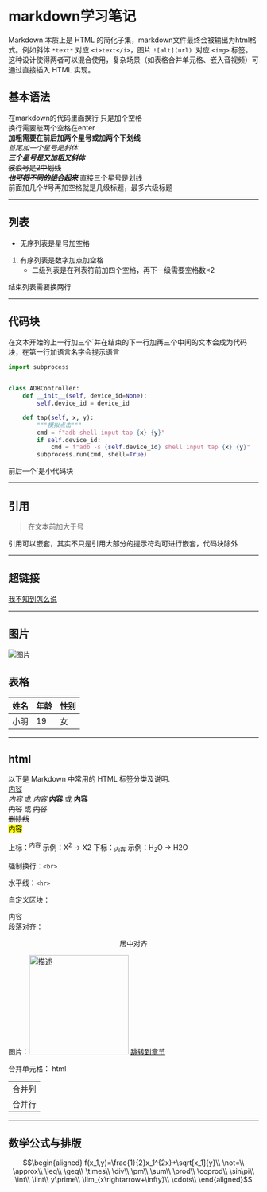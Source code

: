 # markdown学习笔记  
Markdown 本质上是 HTML 的简化子集，markdown文件最终会被输出为html格式。例如斜体 `*text*` 对应 `<i>text</i>`，图片 `![alt](url) `对应 `<img>` 标签。这种设计使得两者可以混合使用，复杂场景（如表格合并单元格、嵌入音视频）可通过直接插入 HTML 实现。
## 基本语法
在markdown的代码里面换行
只是加个空格  
换行需要敲两个空格在enter  
**加粗需要在前后加两个星号或加两个下划线**  
*首尾加一个星号是斜体*  
***三个星号是又加粗又斜体***  
~~波浪号是2中划线~~  
***~~也可将不同的组合起来~~***
直接三个星号是划线  
前面加几个#号再加空格就是几级标题，最多六级标题  
***
## 列表
* 无序列表是星号加空格  
1. 有序列表是数字加点加空格  
    * 二级列表是在列表符前加四个空格，再下一级需要空格数×2  

结束列表需要换两行 
***
## 代码块  
在文本开始的上一行加三个`并在结束的下一行加再三个中间的文本会成为代码块，在第一行加语言名字会提示语言  
```  python
import subprocess


class ADBController:
    def __init__(self, device_id=None):
        self.device_id = device_id

    def tap(self, x, y):
        """模拟点击"""
        cmd = f"adb shell input tap {x} {y}"
        if self.device_id:
            cmd = f"adb -s {self.device_id} shell input tap {x} {y}"
        subprocess.run(cmd, shell=True)  
```  
前后一个`是小代码块  
***  
## 引用  
>在文本前加大于号  

引用可以嵌套，其实不只是引用大部分的提示符均可进行嵌套，代码块除外  
***  
## 超链接  
[我不知到怎么说](https://github.com/learn1113/task)  
***  
## 图片  
![图片](https://tse4-mm.cn.bing.net/th/id/OIP-C.1qY14RGVG2-vWNlbsbH85AHaEU?rs=1&pid=ImgDetMain)  
## 表格  
| 姓名 | 年龄 | 性别 |
|----|----|----|  
|小明|19|女|
***
## html  
以下是 Markdown 中常用的 HTML 标签分类及说明.  
<u>内容</u>  
<i>内容</i> 或 <em>内容</em>
<strong>内容</strong> 或 <b>内容</b>  
<del>内容</del> 或 <s>内容</s>  
<del>删除线</del>   
<mark>内容</mark>

上标：<sup>内容</sup>
示例：X<sup>2</sup> → X2
下标：<sub>内容</sub>
示例：H<sub>2</sub>O → H2O

强制换行：`<br>`  

水平线：`<hr>`

自定义区块：<div>内容</div>
段落对齐：<p align="center">居中对齐</p>

图片：<img src="" alt="描述" width="200">
<a href="#section1">跳转到章节</a>



合并单元格：
html
<table>
  <tr><td colspan="2">合并列</td></tr>
  <tr><td rowspan="2">合并行</td></tr>
</table>



***  
## 数学公式与排版  

$$\begin{aligned}
f(x_1,y)=\frac{1}{2}x_1^{2x}+\sqrt[x_1]{y}\\
\not=\\
\approx\\
\leq\\
\geq\\
\times\\
\div\\
\pm\\
\sum\\
\prod\\
\coprod\\
 \sin\pi\\
  \int\\
\iint\\
y\prime\\
\lim_{x\rightarrow+\infty}\\
\cdots\\
\end{aligned}$$



